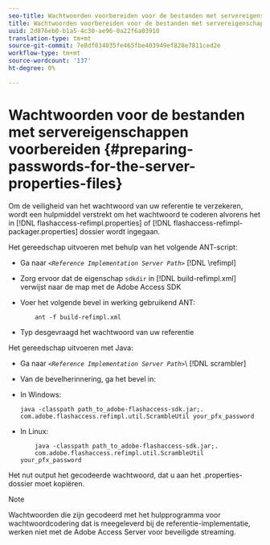 ```yaml
---
seo-title: Wachtwoorden voorbereiden voor de bestanden met servereigenschappen
title: Wachtwoorden voorbereiden voor de bestanden met servereigenschappen
uuid: 2d876eb0-b1a5-4c30-ae96-0a22f6a03910
translation-type: tm+mt
source-git-commit: 7e8df034035fe465fbe403949ef828e7811ced2e
workflow-type: tm+mt
source-wordcount: '137'
ht-degree: 0%

---
```



# Wachtwoorden voor de bestanden met servereigenschappen voorbereiden {#preparing-passwords-for-the-server-properties-files}

Om de veiligheid van het wachtwoord van uw referentie te verzekeren, wordt een hulpmiddel verstrekt om het wachtwoord te coderen alvorens het in [!DNL flashaccess-refimpl.properties] of [!DNL flashaccess-refimpl-packager.properties] dossier wordt ingegaan.

Het gereedschap uitvoeren met behulp van het volgende ANT-script:

* Ga naar *`<Reference Implementation Server Path>`* [!DNL \refimpl]

* Zorg ervoor dat de eigenschap `sdkdir` in [!DNL build-refimpl.xml] verwijst naar de map met de Adobe Access SDK
* Voer het volgende bevel in werking gebruikend ANT:

   ```
       ant -f build-refimpl.xml
   ```

* Typ desgevraagd het wachtwoord van uw referentie

Het gereedschap uitvoeren met Java:

* Ga naar *`<Reference Implementation Server Path>`*\ [!DNL scrambler]

* Van de bevelherinnering, ga het bevel in:

* In Windows:

   ```
   java -classpath path_to_adobe-flashaccess-sdk.jar;.  
   com.adobe.flashaccess.refimpl.util.ScrambleUtil your_pfx_password
   ```

* In Linux:

   ```
       java -classpath path_to_adobe-flashaccess-sdk.jar;.  
       com.adobe.flashaccess.refimpl.util.ScrambleUtil your_pfx_password
   ```

Het nut output het gecodeerde wachtwoord, dat u aan het .properties- dossier moet kopiëren.

>[!NOTE]
>
>Wachtwoorden die zijn gecodeerd met het hulpprogramma voor wachtwoordcodering dat is meegeleverd bij de referentie-implementatie, werken niet met de Adobe Access Server voor beveiligde streaming.
